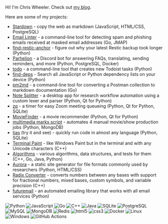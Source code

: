 Hi! I'm Chris Wheeler. Check out [my blog](https://chriswheeler.dev).

Here are some of my projects:

* [Stardown](https://github.com/Stardown-app/Stardown) - copy the web as markdown (JavaScript, HTML/CSS, PostgreSQL)
* [Email Linter](https://github.com/wheelercj/email-linter) - a command-line tool for detecting spam and phishing emails received at masked email addresses (Go, JMAP)
* [find-restic-anchor](https://github.com/wheelercj/find-restic-anchor) - figure out why your latest Restic backup took longer (Python)
* [Parhelion](https://github.com/wheelercj/Parhelion) - a Discord bot for answering FAQs, translating, sending reminders, and more (Python, PostgreSQL, Docker)
* [todo](https://github.com/wheelercj/todo) - a command-line tool that creates new Todoist tasks (Python)
* [find-deps](https://github.com/wheelercj/find-deps) - Search all JavaScript or Python dependency lists on your device (Python)
* [pm2md](https://github.com/wheelercj/pm2md) - a command-line tool for converting a Postman collection to markdown documentation (Go)
* [Note Splitter](https://github.com/wheelercj/note-splitter) - a desktop app for research workflow automation using a custom lexer and parser (Python, Qt for Python)
* [zq](https://github.com/wheelercj/zq) - a timer for easy Zoom meeting queueing (Python, Qt for Python, SQLite)
* [MovieFinder](https://github.com/chizuo/COMP587-MovieApplication) - a movie recommender (Python, Qt for Python)
* [multimedia marks script](https://github.com/wheelercj/multimedia-marks-script) - automates 4 manual movie/show production jobs (Python, MongoDB)
* [tias](https://github.com/wheelercj/tias) (try it and see) - quickly run code in almost any language (Python, SQLite)
* [Terminal Paint](https://github.com/wheelercj/terminal-paint) - like Windows Paint but in the terminal and with any Unicode characters (C++)
* [Algorithms](https://github.com/wheelercj/Algorithms) - various algorithms, data structures, and tests for them (C++, Go, Java, Python)
* [Aurora](https://github.com/wheelercj/aurora) - a static site generator for file formats commonly used by researchers (Python, HTML/CSS)
* [Radix Converter](https://github.com/wheelercj/Radix-Converter) - converts numbers between any bases with support for fractional numbers, mixed bases, custom symbols, and variable precision (C++)
* [futuremail](https://github.com/wheelercj/futuremail) - an automated emailing library that works with all email services (Python)

<!-- Logo names used by shields.io: https://github.com/simple-icons/simple-icons/blob/master/slugs.md -->
<!-- The hex number after the logo name is the badge's color. More options and details here: https://shields.io/badges/endpoint-badge -->
![Python](https://img.shields.io/badge/-Python-F9DC3E.svg?logo=Python&style=for-the-badge)
![JavaScript](https://img.shields.io/badge/JavaScript-F7DF1E.svg?logo=JavaScript&style=for-the-badge&logoColor=white)
![Go](https://img.shields.io/badge/Go-00ADD8.svg?logo=Go&style=for-the-badge&logoColor=white)
![C++](https://img.shields.io/badge/-C++-365dbf.svg?logo=C%2B%2B&style=for-the-badge)
![Java](https://img.shields.io/badge/Java-007396.svg?logo=Java&style=for-the-badge)
![SQLite](https://img.shields.io/badge/SQLite-%2307405e.svg?logo=sqlite&style=for-the-badge&logoColor=white)
![PostgreSQL](https://img.shields.io/badge/PostgreSQL-336791.svg?logo=postgresql&style=for-the-badge&logoColor=white)
![MySQL](https://img.shields.io/badge/mysql-3e6e93.svg?logo=mysql&style=for-the-badge&logoColor=white)
![MongoDB](https://img.shields.io/badge/mongodb-116149.svg?logo=mongodb&style=for-the-badge&logoColor=white)
![Redis](https://img.shields.io/badge/redis-d32b20.svg?logo=redis&style=for-the-badge&logoColor=white)
![html5](https://img.shields.io/badge/html5-ee6428.svg?logo=html5&style=for-the-badge&logoColor=white)
![css3](https://img.shields.io/badge/css3-2a61ea.svg?logo=css3&style=for-the-badge&logoColor=white)
![Docker](https://img.shields.io/badge/docker-white.svg?logo=docker&style=for-the-badge&logoColor=039bfb)
![Linux](https://img.shields.io/badge/-Linux-6C6694.svg?logo=linux&style=for-the-badge)
![Windows](https://img.shields.io/badge/-Windows-0078D6.svg?logo=windows&style=for-the-badge)
![GitHub Actions](https://img.shields.io/badge/GitHub%20Actions-2088FF.svg?logo=githubactions&style=for-the-badge&logoColor=white)
